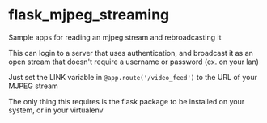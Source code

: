 # flask_mjpeg_streaming
Sample apps for reading an mjpeg stream and rebroadcasting it

This can login to a server that uses authentication, and broadcast it as an open stream that doesn't require a username or password (ex. on your lan)

Just set the LINK variable in `@app.route('/video_feed')` to the URL of your MJPEG stream

The only thing this requires is the flask package to be installed on your system, or in your virtualenv

